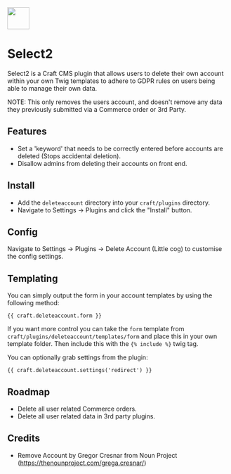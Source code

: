 <img src="https://github.com/bymayo/deleteaccount/raw/master/screenshots/icon.png" width="50">

# Select2

Select2 is a Craft CMS plugin that allows users to delete their own account within your own Twig templates to adhere to GDPR rules on users being able to manage their own data.

NOTE: This only removes the users account, and doesn't remove any data they previously submitted via a Commerce order or 3rd Party.

## Features

- Set a 'keyword' that needs to be correctly entered before accounts are deleted (Stops accidental deletion).
- Disallow admins from deleting their accounts on front end.

## Install

- Add the `deleteaccount` directory into your `craft/plugins` directory.
- Navigate to Settings -> Plugins and click the "Install" button.

## Config

Navigate to Settings -> Plugins -> Delete Account (Little cog) to customise the config settings.

## Templating

You can simply output the form in your account templates by using the following method:

```
{{ craft.deleteaccount.form }}
```

If you want more control you can take the `form` template from `craft/plugins/deleteaccount/templates/form` and place this in your own template folder. Then include this with the `{% include %}` twig tag.

You can optionally grab settings from the plugin:

```
{{ craft.deleteaccount.settings('redirect') }}
```

## Roadmap

- Delete all user related Commerce orders.
- Delete all user related data in 3rd party plugins.

## Credits

- Remove Account by Gregor Cresnar from Noun Project (https://thenounproject.com/grega.cresnar/)
